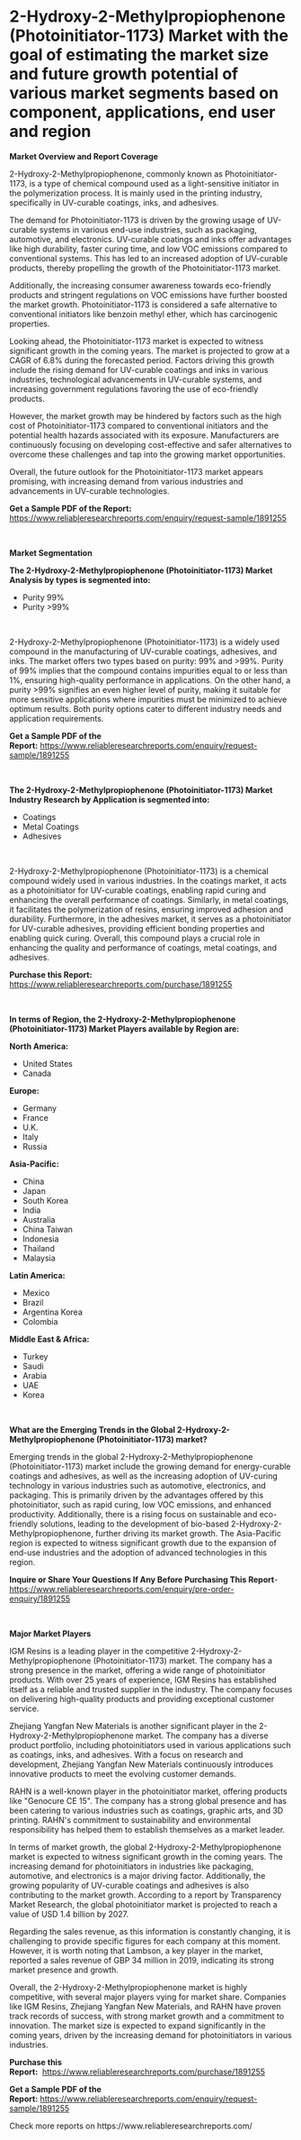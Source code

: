 <p><h1>2-Hydroxy-2-Methylpropiophenone (Photoinitiator-1173) Market with the goal of estimating the market size and future growth potential of various market segments based on component, applications, end user and region</h1></p><p><strong>Market Overview and Report Coverage</strong></p>
<p><p>2-Hydroxy-2-Methylpropiophenone, commonly known as Photoinitiator-1173, is a type of chemical compound used as a light-sensitive initiator in the polymerization process. It is mainly used in the printing industry, specifically in UV-curable coatings, inks, and adhesives.</p><p>The demand for Photoinitiator-1173 is driven by the growing usage of UV-curable systems in various end-use industries, such as packaging, automotive, and electronics. UV-curable coatings and inks offer advantages like high durability, faster curing time, and low VOC emissions compared to conventional systems. This has led to an increased adoption of UV-curable products, thereby propelling the growth of the Photoinitiator-1173 market.</p><p>Additionally, the increasing consumer awareness towards eco-friendly products and stringent regulations on VOC emissions have further boosted the market growth. Photoinitiator-1173 is considered a safe alternative to conventional initiators like benzoin methyl ether, which has carcinogenic properties.</p><p>Looking ahead, the Photoinitiator-1173 market is expected to witness significant growth in the coming years. The market is projected to grow at a CAGR of 6.8% during the forecasted period. Factors driving this growth include the rising demand for UV-curable coatings and inks in various industries, technological advancements in UV-curable systems, and increasing government regulations favoring the use of eco-friendly products.</p><p>However, the market growth may be hindered by factors such as the high cost of Photoinitiator-1173 compared to conventional initiators and the potential health hazards associated with its exposure. Manufacturers are continuously focusing on developing cost-effective and safer alternatives to overcome these challenges and tap into the growing market opportunities.</p><p>Overall, the future outlook for the Photoinitiator-1173 market appears promising, with increasing demand from various industries and advancements in UV-curable technologies.</p></p>
<p><strong>Get a Sample PDF of the Report:</strong> <a href="https://www.reliableresearchreports.com/enquiry/request-sample/1891255">https://www.reliableresearchreports.com/enquiry/request-sample/1891255</a></p>
<p>&nbsp;</p>
<p><strong>Market Segmentation</strong></p>
<p><strong>The 2-Hydroxy-2-Methylpropiophenone (Photoinitiator-1173) Market Analysis by types is segmented into:</strong></p>
<p><ul><li>Purity 99%</li><li>Purity >99%</li></ul></p>
<p>&nbsp;</p>
<p><p>2-Hydroxy-2-Methylpropiophenone (Photoinitiator-1173) is a widely used compound in the manufacturing of UV-curable coatings, adhesives, and inks. The market offers two types based on purity: 99% and >99%. Purity of 99% implies that the compound contains impurities equal to or less than 1%, ensuring high-quality performance in applications. On the other hand, a purity >99% signifies an even higher level of purity, making it suitable for more sensitive applications where impurities must be minimized to achieve optimum results. Both purity options cater to different industry needs and application requirements.</p></p>
<p><strong>Get a Sample PDF of the Report:</strong>&nbsp;<a href="https://www.reliableresearchreports.com/enquiry/request-sample/1891255">https://www.reliableresearchreports.com/enquiry/request-sample/1891255</a></p>
<p>&nbsp;</p>
<p><strong>The 2-Hydroxy-2-Methylpropiophenone (Photoinitiator-1173) Market Industry Research by Application is segmented into:</strong></p>
<p><ul><li>Coatings</li><li>Metal Coatings</li><li>Adhesives</li></ul></p>
<p>&nbsp;</p>
<p><p>2-Hydroxy-2-Methylpropiophenone (Photoinitiator-1173) is a chemical compound widely used in various industries. In the coatings market, it acts as a photoinitiator for UV-curable coatings, enabling rapid curing and enhancing the overall performance of coatings. Similarly, in metal coatings, it facilitates the polymerization of resins, ensuring improved adhesion and durability. Furthermore, in the adhesives market, it serves as a photoinitiator for UV-curable adhesives, providing efficient bonding properties and enabling quick curing. Overall, this compound plays a crucial role in enhancing the quality and performance of coatings, metal coatings, and adhesives.</p></p>
<p><strong>Purchase this Report:</strong>&nbsp; <a href="https://www.reliableresearchreports.com/purchase/1891255">https://www.reliableresearchreports.com/purchase/1891255</a></p>
<p>&nbsp;</p>
<p><strong>In terms of Region, the 2-Hydroxy-2-Methylpropiophenone (Photoinitiator-1173) Market Players available by Region are:</strong></p>
<p>
    <p> <strong> North America: </strong>
        <ul>
            <li>United States</li>
            <li>Canada</li>
        </ul>
        </p> 
    <p> <strong> Europe: </strong>
        <ul>
            <li>Germany</li>
            <li>France</li>
            <li>U.K.</li>
            <li>Italy</li>
            <li>Russia</li>
        </ul>
        </p> 
    <p> <strong> Asia-Pacific: </strong>
        <ul>
            <li>China</li>
            <li>Japan</li>
            <li>South Korea</li>
            <li>India</li>
            <li>Australia</li>
            <li>China Taiwan</li>
            <li>Indonesia</li>
            <li>Thailand</li>
            <li>Malaysia</li>
        </ul>
        </p> 
    <p> <strong> Latin America: </strong>
        <ul>
            <li>Mexico</li>
            <li>Brazil</li>
            <li>Argentina Korea</li>
            <li>Colombia</li>
        </ul>
        </p> 
    <p> <strong> Middle East & Africa: </strong>
        <ul>
            <li>Turkey</li>
            <li>Saudi</li>
            <li>Arabia</li>
            <li>UAE</li>
            <li>Korea</li>
        </ul>
    </p>
    </p>
<p>&nbsp;</p>
<p><strong>What are the Emerging Trends in the Global 2-Hydroxy-2-Methylpropiophenone (Photoinitiator-1173) market?</strong></p>
<p><p>Emerging trends in the global 2-Hydroxy-2-Methylpropiophenone (Photoinitiator-1173) market include the growing demand for energy-curable coatings and adhesives, as well as the increasing adoption of UV-curing technology in various industries such as automotive, electronics, and packaging. This is primarily driven by the advantages offered by this photoinitiator, such as rapid curing, low VOC emissions, and enhanced productivity. Additionally, there is a rising focus on sustainable and eco-friendly solutions, leading to the development of bio-based 2-Hydroxy-2-Methylpropiophenone, further driving its market growth. The Asia-Pacific region is expected to witness significant growth due to the expansion of end-use industries and the adoption of advanced technologies in this region.</p></p>
<p><strong>Inquire or Share Your Questions If Any Before Purchasing This Report</strong>- <a href="https://www.reliableresearchreports.com/enquiry/pre-order-enquiry/1891255">https://www.reliableresearchreports.com/enquiry/pre-order-enquiry/1891255</a></p>
<p>&nbsp;</p>
<p><strong>Major Market Players</strong></p>
<p><p>IGM Resins is a leading player in the competitive 2-Hydroxy-2-Methylpropiophenone (Photoinitiator-1173) market. The company has a strong presence in the market, offering a wide range of photoinitiator products. With over 25 years of experience, IGM Resins has established itself as a reliable and trusted supplier in the industry. The company focuses on delivering high-quality products and providing exceptional customer service.</p><p>Zhejiang Yangfan New Materials is another significant player in the 2-Hydroxy-2-Methylpropiophenone market. The company has a diverse product portfolio, including photoinitiators used in various applications such as coatings, inks, and adhesives. With a focus on research and development, Zhejiang Yangfan New Materials continuously introduces innovative products to meet the evolving customer demands.</p><p>RAHN is a well-known player in the photoinitiator market, offering products like "Genocure CE 15". The company has a strong global presence and has been catering to various industries such as coatings, graphic arts, and 3D printing. RAHN's commitment to sustainability and environmental responsibility has helped them to establish themselves as a market leader.</p><p>In terms of market growth, the global 2-Hydroxy-2-Methylpropiophenone market is expected to witness significant growth in the coming years. The increasing demand for photoinitiators in industries like packaging, automotive, and electronics is a major driving factor. Additionally, the growing popularity of UV-curable coatings and adhesives is also contributing to the market growth. According to a report by Transparency Market Research, the global photoinitiator market is projected to reach a value of USD 1.4 billion by 2027.</p><p>Regarding the sales revenue, as this information is constantly changing, it is challenging to provide specific figures for each company at this moment. However, it is worth noting that Lambson, a key player in the market, reported a sales revenue of GBP 34 million in 2019, indicating its strong market presence and growth.</p><p>Overall, the 2-Hydroxy-2-Methylpropiophenone market is highly competitive, with several major players vying for market share. Companies like IGM Resins, Zhejiang Yangfan New Materials, and RAHN have proven track records of success, with strong market growth and a commitment to innovation. The market size is expected to expand significantly in the coming years, driven by the increasing demand for photoinitiators in various industries.</p></p>
<p><strong>Purchase this Report:</strong>&nbsp;&nbsp;<a href="https://www.reliableresearchreports.com/purchase/1891255">https://www.reliableresearchreports.com/purchase/1891255</a></p>
<p></p>
<p><strong>Get a Sample PDF of the Report:</strong>&nbsp;<a href="https://www.reliableresearchreports.com/enquiry/request-sample/1891255">https://www.reliableresearchreports.com/enquiry/request-sample/1891255</a></p>
<p>Check more reports on https://www.reliableresearchreports.com/</p>